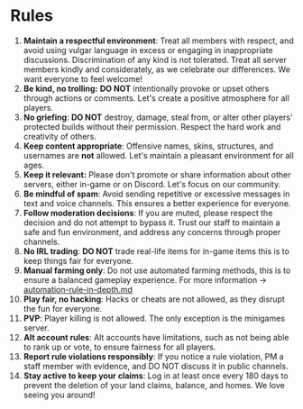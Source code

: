 # Rules

1. **Maintain a respectful environment**: Treat all members with respect, and avoid using vulgar language in excess or engaging in inappropriate discussions. Discrimination of any kind is not tolerated. Treat all server members kindly and considerately, as we celebrate our differences. We want everyone to feel welcome!
2. **Be kind, no trolling:** **DO NOT** intentionally provoke or upset others through actions or comments. Let's create a positive atmosphere for all players.
3. **No griefing**: **DO NOT** destroy, damage, steal from, or alter other players' protected builds without their permission. Respect the hard work and creativity of others.
4. **Keep content appropriate**: Offensive names, skins, structures, and usernames are **not** allowed. Let's maintain a pleasant environment for all ages.
5. **Keep it relevant:** Please don't promote or share information about other servers, either in-game or on Discord. Let's focus on our community.
6. **Be mindful of spam**: Avoid sending repetitive or excessive messages in text and voice channels. This ensures a better experience for everyone.
7. **Follow moderation decisions**: If you are muted, please respect the decision and do not attempt to bypass it. Trust our staff to maintain a safe and fun environment, and address any concerns through proper channels.
8. **No IRL trading**: **DO NOT** trade real-life items for in-game items this is to keep things fair for everyone.
9. **Manual farming only**: Do not use automated farming methods, this is to ensure a balanced gameplay experience. For more information -> [automation-rule-in-depth.md](automation-rule-in-depth.md "mention")
10. **Play fair, no hacking**: Hacks or cheats are not allowed, as they disrupt the fun for everyone.
11. **PVP**: Player killing is not allowed. The only exception is the minigames server.
12. **Alt account rules**: Alt accounts have limitations, such as not being able to rank up or vote, to ensure fairness for all players.
13. **Report rule violations responsibly**: If you notice a rule violation, PM a staff member with evidence, and DO NOT discuss it in public channels.
14. **Stay active to keep your claims**: Log in at least once every 180 days to prevent the deletion of your land claims, balance, and homes. We love seeing you around!

